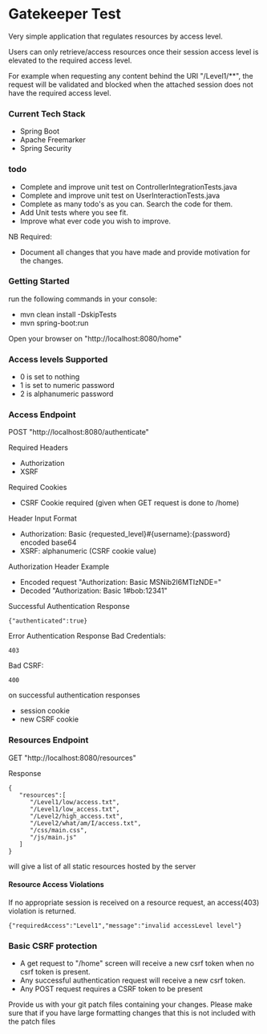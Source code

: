 # Gatekeeper Test

Very simple application that regulates resources by access level.

Users can only retrieve/access resources once their session access level is elevated to the required access level.

For example when requesting any content behind the URI "/Level1/\**", the request will be validated and blocked when the attached session does not have the required access level. 

### Current Tech Stack

* Spring Boot
* Apache Freemarker
* Spring Security

### todo
* Complete and improve unit test on ControllerIntegrationTests.java
* Complete and improve unit test on UserInteractionTests.java
* Complete as many todo's as you can. Search the code for them.
* Add Unit tests where you see fit.
* Improve what ever code you wish to improve.

NB Required:
* Document all changes that you have made and provide motivation for the changes.

### Getting Started
run the following commands in your console:
* mvn clean install -DskipTests
* mvn spring-boot:run

Open your browser on "http://localhost:8080/home"

### Access levels Supported

* 0 is set to nothing
* 1 is set to numeric password
* 2 is alphanumeric password

### Access Endpoint

POST "http://localhost:8080/authenticate"

Required Headers
* Authorization
* XSRF

Required Cookies
* CSRF Cookie required (given when GET request is done to /home)

Header Input Format
* Authorization: Basic {requested_level}#{username}:{password} encoded base64
* XSRF: alphanumeric (CSRF cookie value)

Authorization Header Example

* Encoded request "Authorization: Basic MSNib2I6MTIzNDE="
* Decoded "Authorization: Basic 1#bob:12341"

Successful Authentication Response

```
{"authenticated":true}
```

Error Authentication Response
Bad Credentials:
```
403
```
Bad CSRF:
```
400
```


on successful authentication responses

* session cookie
* new CSRF cookie

### Resources Endpoint

GET "http://localhost:8080/resources"

Response

```
{ 
   "resources":[ 
      "/Level1/low/access.txt",
      "/Level1/low_access.txt",
      "/Level2/high_access.txt",
      "/Level2/what/am/I/access.txt",
      "/css/main.css",
      "/js/main.js"
   ]
}
```

will give a list of all static resources hosted by the server

#### Resource Access Violations

If no appropriate session is received on a resource request, an access(403) violation is
returned.

```
{"requiredAccess":"Level1","message":"invalid accessLevel level"}
```

### Basic CSRF protection

* A get request to "/home" screen will receive a new csrf token when no csrf token is present.
* Any successful authentication request will receive a new csrf token.
* Any POST request requires a CSRF token to be present


Provide us with your git patch files containing your changes.
Please make sure that if you have large formatting changes that this is not included with the patch files 

